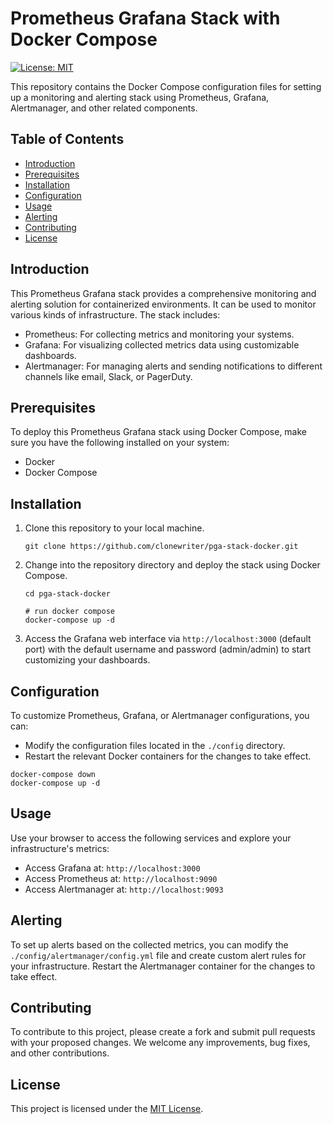 # Prometheus Grafana Stack with Docker Compose

[![License: MIT](https://img.shields.io/badge/License-MIT-yellow.svg)](https://opensource.org/licenses/MIT)

This repository contains the Docker Compose configuration files for setting up a monitoring and alerting stack using Prometheus, Grafana, Alertmanager, and other related components.

## Table of Contents

- [Introduction](#introduction)
- [Prerequisites](#prerequisites)
- [Installation](#installation)
- [Configuration](#configuration)
- [Usage](#usage)
- [Alerting](#alerting)
- [Contributing](#contributing)
- [License](#license)

## Introduction

This Prometheus Grafana stack provides a comprehensive monitoring and alerting solution for containerized environments. It can be used to monitor various kinds of infrastructure. The stack includes:

- Prometheus: For collecting metrics and monitoring your systems.
- Grafana: For visualizing collected metrics data using customizable dashboards.
- Alertmanager: For managing alerts and sending notifications to different channels like email, Slack, or PagerDuty.

## Prerequisites

To deploy this Prometheus Grafana stack using Docker Compose, make sure you have the following installed on your system:

- Docker
- Docker Compose

## Installation

1. Clone this repository to your local machine.

    ```
    git clone https://github.com/clonewriter/pga-stack-docker.git
    ```

2. Change into the repository directory and deploy the stack using Docker Compose.
    
    ```
    cd pga-stack-docker 
    
    # run docker compose
    docker-compose up -d
    ```
 
3. Access the Grafana web interface via `http://localhost:3000` (default port) with the default username and password (admin/admin) to start customizing your dashboards.

## Configuration

To customize Prometheus, Grafana, or Alertmanager configurations, you can:

- Modify the configuration files located in the `./config` directory.
- Restart the relevant Docker containers for the changes to take effect.

```
docker-compose down 
docker-compose up -d
```

## Usage

Use your browser to access the following services and explore your infrastructure's metrics:

- Access Grafana at: `http://localhost:3000`
- Access Prometheus at: `http://localhost:9090`
- Access Alertmanager at: `http://localhost:9093`

## Alerting

To set up alerts based on the collected metrics, you can modify the `./config/alertmanager/config.yml` file and create custom alert rules for your infrastructure. Restart the Alertmanager container for the changes to take effect.

## Contributing

To contribute to this project, please create a fork and submit pull requests with your proposed changes. We welcome any improvements, bug fixes, and other contributions.

## License

This project is licensed under the [MIT License](https://opensource.org/licenses/MIT).

